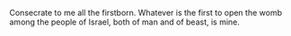 Consecrate to me all the firstborn. Whatever is the first to open the womb among the people of Israel, both of man and of beast, is mine.
